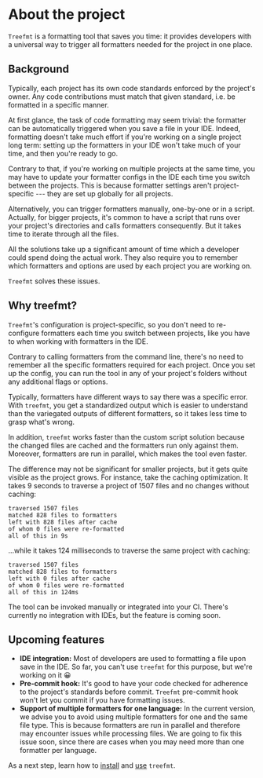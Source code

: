 # About the project

`Treefmt` is a formatting tool that saves you time: it provides developers with a universal way to trigger all formatters needed for the project in one place.

## Background

Typically, each project has its own code standards enforced by the project's owner. Any code contributions must match that given standard, i.e. be formatted in a specific manner.

At first glance, the task of code formatting may seem trivial: the formatter can be automatically triggered when you save a file in your IDE. Indeed, formatting doesn't take much effort if you're working on a single project long term: setting up the formatters in your IDE won't take much of your time, and then you're ready to go.

Contrary to that, if you're working on multiple projects at the same time, you may have to update your formatter configs in the IDE each time you switch between the projects. This is because formatter settings aren't project-specific --- they are set up globally for all projects.

Alternatively, you can trigger formatters manually, one-by-one or in a script. Actually, for bigger projects, it's common to have a script that runs over your project's directories and calls formatters consequently. But it takes time to iterate through all the files.

All the solutions take up a significant amount of time which a developer could spend doing the actual work. They also require you to remember which formatters and options are used by each project you are working on.

`Treefmt` solves these issues.

## Why treefmt?

`Treefmt`'s configuration is project-specific, so you don't need to re-configure formatters each time you switch between projects, like you have to when working with formatters in the IDE.

Contrary to calling formatters from the command line, there's no need to remember all the specific formatters required for each project. Once you set up the config, you can run the tool in any of your project's folders without any additional flags or options.

Typically, formatters have different ways to say there was a specific error. With `treefmt`, you get a standardized output which is easier to understand than the variegated outputs of different formatters, so it takes less time to grasp what's wrong.

In addition, `treefmt` works faster than the custom script solution because the changed files are cached and the formatters run only against them. Moreover, formatters are run in parallel, which makes the tool even faster.

The difference may not be significant for smaller projects, but it gets quite visible as the project grows. For instance, take the caching optimization. It takes 9 seconds to traverse a project of 1507 files and no changes without caching:

```
traversed 1507 files
matched 828 files to formatters
left with 828 files after cache
of whom 0 files were re-formatted
all of this in 9s
```

...while it takes 124 milliseconds to traverse the same project with caching:

```
traversed 1507 files
matched 828 files to formatters
left with 0 files after cache
of whom 0 files were re-formatted
all of this in 124ms
```

The tool can be invoked manually or integrated into your CI. There's currently no integration with IDEs, but the feature is coming soon.

## Upcoming features

- **IDE integration:** Most of developers are used to formatting a file upon save in the IDE. So far, you can't use `treefmt` for this purpose, but we're working on it 😀
- **Pre-commit hook:** It's good to have your code checked for adherence to the project's standards before commit. `Treefmt` pre-commit hook won't let you commit if you have formatting issues.
- **Support of multiple formatters for one language:** In the current version, we advise you to avoid using multiple formatters for one and the same file type. This is because formatters are run in parallel and therefore may encounter issues while processing files. We are going to fix this issue soon, since there are cases when you may need more than one formatter per language.

As a next step, learn how to [install] and [use] `treefmt`.

[install]: installation.md
[use]: usage.md
